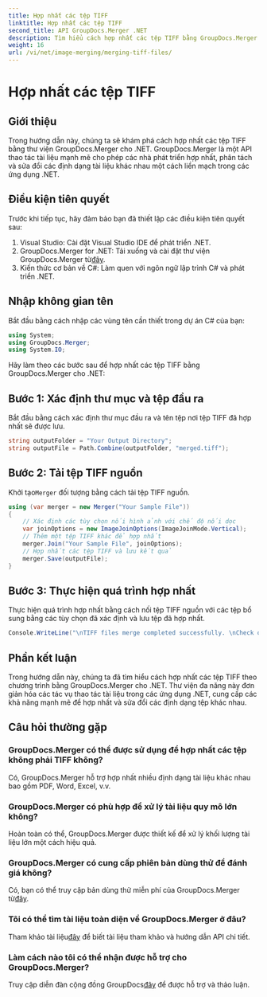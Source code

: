 ```yaml
---
title: Hợp nhất các tệp TIFF
linktitle: Hợp nhất các tệp TIFF
second_title: API GroupDocs.Merger .NET
description: Tìm hiểu cách hợp nhất các tệp TIFF bằng GroupDocs.Merger cho .NET. Hợp nhất, phân tách và sửa đổi tài liệu một cách liền mạch trong các ứng dụng .NET của bạn.
weight: 16
url: /vi/net/image-merging/merging-tiff-files/
---
```


# Hợp nhất các tệp TIFF

## Giới thiệu
Trong hướng dẫn này, chúng ta sẽ khám phá cách hợp nhất các tệp TIFF bằng thư viện GroupDocs.Merger cho .NET. GroupDocs.Merger là một API thao tác tài liệu mạnh mẽ cho phép các nhà phát triển hợp nhất, phân tách và sửa đổi các định dạng tài liệu khác nhau một cách liền mạch trong các ứng dụng .NET.
## Điều kiện tiên quyết
Trước khi tiếp tục, hãy đảm bảo bạn đã thiết lập các điều kiện tiên quyết sau:
1. Visual Studio: Cài đặt Visual Studio IDE để phát triển .NET.
2. GroupDocs.Merger for .NET: Tải xuống và cài đặt thư viện GroupDocs.Merger từ[đây](https://releases.groupdocs.com/merger/net/).
3. Kiến thức cơ bản về C#: Làm quen với ngôn ngữ lập trình C# và phát triển .NET.

## Nhập không gian tên
Bắt đầu bằng cách nhập các vùng tên cần thiết trong dự án C# của bạn:
```csharp
using System; 
using GroupDocs.Merger;
using System.IO;
```

Hãy làm theo các bước sau để hợp nhất các tệp TIFF bằng GroupDocs.Merger cho .NET:
## Bước 1: Xác định thư mục và tệp đầu ra
Bắt đầu bằng cách xác định thư mục đầu ra và tên tệp nơi tệp TIFF đã hợp nhất sẽ được lưu.
```csharp
string outputFolder = "Your Output Directory";
string outputFile = Path.Combine(outputFolder, "merged.tiff");
```
## Bước 2: Tải tệp TIFF nguồn
 Khởi tạo`Merger` đối tượng bằng cách tải tệp TIFF nguồn.
```csharp
using (var merger = new Merger("Your Sample File"))
{
    // Xác định các tùy chọn nối hình ảnh với chế độ nối dọc
    var joinOptions = new ImageJoinOptions(ImageJoinMode.Vertical);
    // Thêm một tệp TIFF khác để hợp nhất
    merger.Join("Your Sample File", joinOptions);
    // Hợp nhất các tệp TIFF và lưu kết quả
    merger.Save(outputFile);
}
```
## Bước 3: Thực hiện quá trình hợp nhất
Thực hiện quá trình hợp nhất bằng cách nối tệp TIFF nguồn với các tệp bổ sung bằng các tùy chọn đã xác định và lưu tệp đã hợp nhất.
```csharp
Console.WriteLine("\nTIFF files merge completed successfully. \nCheck output in {0}", outputFolder);
```

## Phần kết luận
Trong hướng dẫn này, chúng ta đã tìm hiểu cách hợp nhất các tệp TIFF theo chương trình bằng GroupDocs.Merger cho .NET. Thư viện đa năng này đơn giản hóa các tác vụ thao tác tài liệu trong các ứng dụng .NET, cung cấp các khả năng mạnh mẽ để hợp nhất và sửa đổi các định dạng tệp khác nhau.

## Câu hỏi thường gặp
### GroupDocs.Merger có thể được sử dụng để hợp nhất các tệp không phải TIFF không?
Có, GroupDocs.Merger hỗ trợ hợp nhất nhiều định dạng tài liệu khác nhau bao gồm PDF, Word, Excel, v.v.
### GroupDocs.Merger có phù hợp để xử lý tài liệu quy mô lớn không?
Hoàn toàn có thể, GroupDocs.Merger được thiết kế để xử lý khối lượng tài liệu lớn một cách hiệu quả.
### GroupDocs.Merger có cung cấp phiên bản dùng thử để đánh giá không?
 Có, bạn có thể truy cập bản dùng thử miễn phí của GroupDocs.Merger từ[đây](https://releases.groupdocs.com/).
### Tôi có thể tìm tài liệu toàn diện về GroupDocs.Merger ở đâu?
 Tham khảo tài liệu[đây](https://tutorials.groupdocs.com/merger/net/) để biết tài liệu tham khảo và hướng dẫn API chi tiết.
### Làm cách nào tôi có thể nhận được hỗ trợ cho GroupDocs.Merger?
 Truy cập diễn đàn cộng đồng GroupDocs[đây](https://forum.groupdocs.com/c/merger/32) để được hỗ trợ và thảo luận.